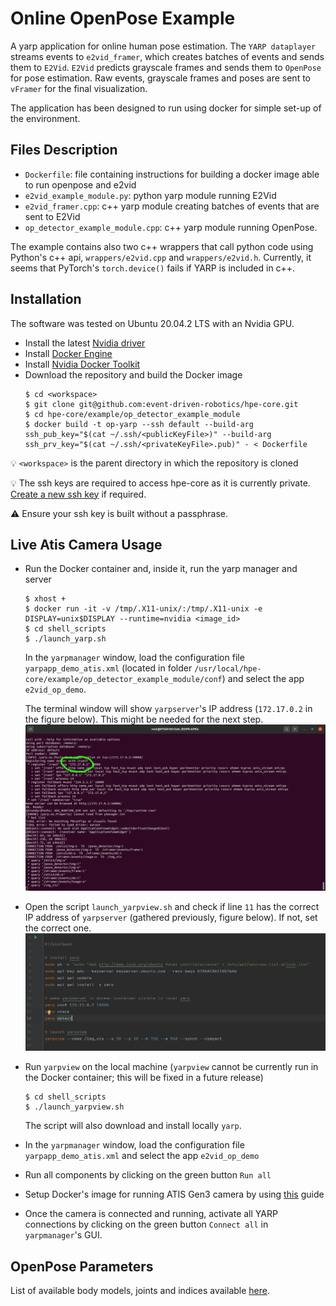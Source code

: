 # Online OpenPose Example
A yarp application for online human pose estimation. The `YARP dataplayer` streams events to `e2vid_framer`, which creates 
batches of events and sends them to `E2Vid`. `E2Vid` predicts grayscale frames and sends them to `OpenPose` for pose estimation.
Raw events, grayscale frames and poses are sent to `vFramer` for the final visualization.

The application has been designed to run using docker for simple set-up of the environment.

## Files Description
- `Dockerfile`: file containing instructions for building a docker image able to run openpose and e2vid
- `e2vid_example_module.py`: python yarp module running E2Vid
- `e2vid_framer.cpp`: c++ yarp module creating batches of events that are sent to E2Vid
- `op_detector_example_module.cpp`: c++ yarp module running OpenPose.

The example contains also two c++ wrappers that call python code using Python's c++ api, `wrappers/e2vid.cpp` and 
`wrappers/e2vid.h`. Currently, it seems that PyTorch's `torch.device()` fails if YARP is included in c++.

## Installation
The software was tested on Ubuntu 20.04.2 LTS with an Nvidia GPU.

- Install the latest [Nvidia driver](https://github.com/NVIDIA/nvidia-docker/wiki/Frequently-Asked-Questions#how-do-i-install-the-nvidia-driver)
- Install [Docker Engine](https://docs.docker.com/engine/install/ubuntu)
- Install [Nvidia Docker Toolkit](https://docs.nvidia.com/datacenter/cloud-native/container-toolkit/install-guide.html#docker)
- Download the repository and build the Docker image
    ```shell
    $ cd <workspace>
    $ git clone git@github.com:event-driven-robotics/hpe-core.git
    $ cd hpe-core/example/op_detector_example_module
    $ docker build -t op-yarp --ssh default --build-arg ssh_pub_key="$(cat ~/.ssh/<publicKeyFile>)" --build-arg ssh_prv_key="$(cat ~/.ssh/<privateKeyFile>.pub)" - < Dockerfile
    ```
:bulb: `<workspace>` is the parent directory in which the repository is cloned

:bulb: The ssh keys are required to access hpe-core as it is currently private. [Create a new ssh key](https://docs.github.com/en/github/authenticating-to-github/connecting-to-github-with-ssh/generating-a-new-ssh-key-and-adding-it-to-the-ssh-agent) if required.

:warning: Ensure your ssh key is built without a passphrase.

## Live Atis Camera Usage
- Run the Docker container and, inside it, run the yarp manager and server
    ```shell
    $ xhost +
    $ docker run -it -v /tmp/.X11-unix/:/tmp/.X11-unix -e DISPLAY=unix$DISPLAY --runtime=nvidia <image_id>
    $ cd shell_scripts
    $ ./launch_yarp.sh
    ```
  In the ``yarpmanager`` window, load the configuration file ``yarpapp_demo_atis.xml`` (located in folder
  ``/usr/local/hpe-core/example/op_detector_example_module/conf``) and select the app ``e2vid_op_demo``.

  The terminal window will show ``yarpserver``'s IP address (``172.17.0.2`` in the figure below). This might be needed 
  for the next step.
  ![image](images/yarpserver_ip.png)

- Open the script ``launch_yarpview.sh`` and check if line ``11`` has the correct IP address of ``yarpserver`` (gathered
  previously, figure below).
  If not, set the correct one.
  ![image](images/yarpview_conf.png)

- Run ``yarpview`` on the local machine (``yarpview`` cannot be currently run in the Docker container; this will be fixed in
  a future release)
    ```shell
    $ cd shell_scripts
    $ ./launch_yarpview.sh
    ```
  The script will also download and install locally ``yarp``.
  
- In the ``yarpmanager`` window, load the configuration file ``yarpapp_demo_atis.xml`` and select the app ``e2vid_op_demo``
 
- Run all components by clicking on the green button ``Run all``

- Setup Docker's image for running ATIS Gen3 camera by using [this](https://github.com/event-driven-robotics/atis-gen3-docker/tree/a7edfb2d5813b5edfdc68986a6384ec73cbc6af2) guide

- Once the camera is connected and running, activate all YARP connections by clicking on the green button ``Connect all`` in ``yarpmanager``'s GUI.

## OpenPose Parameters
List of available body models, joints and indices available [here](https://github.com/CMU-Perceptual-Computing-Lab/openpose/blob/master/src/openpose/pose/poseParameters.cpp).